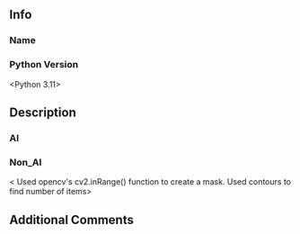 ## Info

### Name
<Satyaki Bhattacharjee>

### Python Version
<Python 3.11>

## Description

### AI
<!-- Provide a brief summary on how the solution was derived using AI Technique -->

### Non_AI
< Used opencv's cv2.inRange() function to create a mask. Used contours to find number of items>



## Additional Comments
<!-- Optional: Add any additional comments or context about your changes here. -->